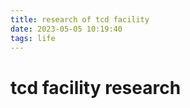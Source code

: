 ```yaml
---
title: research of tcd facility
date: 2023-05-05 10:19:40
tags: life
---
```




# tcd facility research

